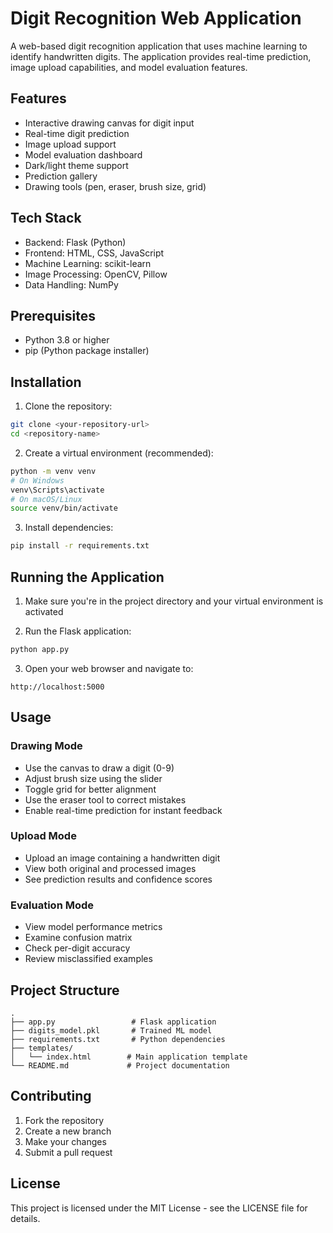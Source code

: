 # Digit Recognition Web Application

A web-based digit recognition application that uses machine learning to identify handwritten digits. The application provides real-time prediction, image upload capabilities, and model evaluation features.

## Features

- Interactive drawing canvas for digit input
- Real-time digit prediction
- Image upload support
- Model evaluation dashboard
- Dark/light theme support
- Prediction gallery
- Drawing tools (pen, eraser, brush size, grid)

## Tech Stack

- Backend: Flask (Python)
- Frontend: HTML, CSS, JavaScript
- Machine Learning: scikit-learn
- Image Processing: OpenCV, Pillow
- Data Handling: NumPy

## Prerequisites

- Python 3.8 or higher
- pip (Python package installer)

## Installation

1. Clone the repository:
```bash
git clone <your-repository-url>
cd <repository-name>
```

2. Create a virtual environment (recommended):
```bash
python -m venv venv
# On Windows
venv\Scripts\activate
# On macOS/Linux
source venv/bin/activate
```

3. Install dependencies:
```bash
pip install -r requirements.txt
```

## Running the Application

1. Make sure you're in the project directory and your virtual environment is activated

2. Run the Flask application:
```bash
python app.py
```

3. Open your web browser and navigate to:
```
http://localhost:5000
```

## Usage

### Drawing Mode
- Use the canvas to draw a digit (0-9)
- Adjust brush size using the slider
- Toggle grid for better alignment
- Use the eraser tool to correct mistakes
- Enable real-time prediction for instant feedback

### Upload Mode
- Upload an image containing a handwritten digit
- View both original and processed images
- See prediction results and confidence scores

### Evaluation Mode
- View model performance metrics
- Examine confusion matrix
- Check per-digit accuracy
- Review misclassified examples

## Project Structure

```
.
├── app.py                 # Flask application
├── digits_model.pkl       # Trained ML model
├── requirements.txt       # Python dependencies
├── templates/
│   └── index.html        # Main application template
└── README.md             # Project documentation
```

## Contributing

1. Fork the repository
2. Create a new branch
3. Make your changes
4. Submit a pull request

## License

This project is licensed under the MIT License - see the LICENSE file for details. 
